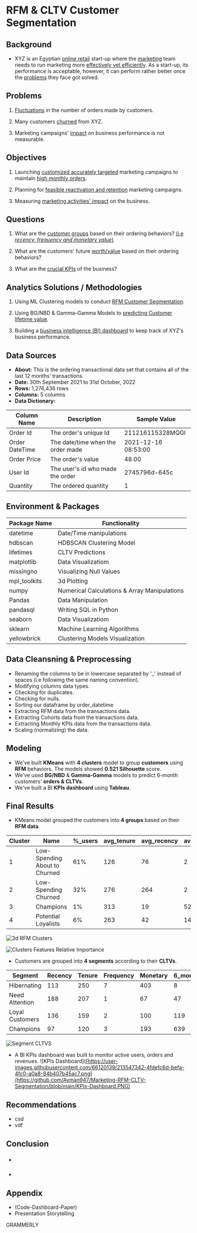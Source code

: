 # RFM & CLTV Customer Segmentation


## **Background** 

  - XYZ is an Egyptian <u>online retail</u> start-up where the <u>marketing</u> team needs to run marketing more <u>effectively yet efficiently</u>. As a start-up, its performance is acceptable, however, it can perform rather better once the <u>problems</u> they face got solved.


## **Problems** 

1. <u>Fluctuations</u> in the number of orders made by customers.

2. Many customers <u>churned</u> from XYZ. 

3. Marketing campaigns' <u>impact</u> on business performance is not measurable.


## **Objectives** 

1. Launching <u>customized accurately targeted</u> marketing campaigns to maintain <u>high monthly orders</u>.

2. Planning for <u>feasible reactivation and retention</u> marketing campaigns.

3. Measuring <u>marketing activities' impact</u> on the business.


## **Questions** 

1. What are the <u>customer groups</u> based on their ordering behaviors? <u>(i.e *recency, frequency and monetary value*)</u>

2. What are the customers' future <u>worth/value</u> based on their ordering behaviors?


3. What are the <u>crucial KPIs</u> of the business?


## **Analytics Solutions / Methodologies**

1. Using ML Clustering models to conduct <u>RFM Customer Segmentation</u>.

2. Using BG/NBD & Gamma-Gamma Models to <u>predicting Customer lifetime value</u>.

3. Building a <u>business intelligence (BI) dashboard</u> to keep track of XYZ's business performance.



## **Data Sources**

- **About:** This is the ordering transactional data set that contains all of the last 12 months’ transactions.
- **Date:** 30th September 2021 to 31st October, 2022
- **Rows:** 1,276,436 rows
- **Columns:** 5 columns
- **Data Dictionary:**

| Column Name | Description | Sample Value  |
|-------------|-------------|---------------|
| Order Id    | The order's unique Id  | 211216115328MQGI |
| Order DateTime | The date/time when the order made | 2021-12-16 08:53:00 |	
| Order Price | The order's value  | 48.00 |
| User Id     | The user's id who made the order  | 2745796d-645c	|
| Quantity    | The ordered quantity  | 1 |



 ## **Environment** & **Packages**

  | Package Name | Functionality                 |
  |--------------|-------------------------------|
  | datetime     | Date/Time manipulations |
  | hdbscan      | HDBSCAN Clustering Model |
  | lifetimes    | CLTV Predictions |  
  | matplotlib   | Data Visualizatiom            |  
  | missingno    | Visualizing Null Values |
  | mpl_toolkits | 3d Plotting |  
  | numpy        | Numerical Calculations & Array Manipulations   |
  | Pandas       | Data Manipulation             |
  | pandasql     | Writing SQL in Python |
  | seaborn      | Data Visualizatiom            |
  | sklearn      | Machine Learning Algorithms   |
  | yellowbrick  | Clustering Models Visualization |



## **Data Cleansning & Preprocessing**

  - Renaming the columns to be in lowercase separated by '_' instead of spaces (i.e following the same naming convention).
  - Modifying columns data types.
  - Checking for duplicates.
  - Checking for nulls.
  - Sorting our dataframe by order_datetime
  - Extracting RFM data from the transactions data.
  - Extracting Cohorts data from the transactions data.
  - Extracting Monthly KPIs data from the transactions data.
  - Scaling (normalizing) the data.


  ## **Modeling**

  - We've built **KMeans** with **4 clusters** model to group **customers** using **RFM** behaviors. The models showed **0.521 Silhouette** score.
  - We've used **BG/NBD** & **Gamma-Gamma** models to predict 6-month customers' **orders & CLTVs**.
  - We've built a BI **KPIs dashboard** using **Tableau**.



  ## **Final Results**

  - KMeans model grouped the customers into **4 groups** based on their **RFM data**.

  | Cluster | Name | %_users | avg_tenure | avg_recency | avg_frequency | avg_monetary | #_users |
  | ------- | ---- | ------- | ---------- | ----------- | ------------- | ------------ | ------- |
  | 1 | Low-Spending About to Churned | 61% | 126 | 76 | 2 | 127 | 256383 |
  | 2 | Low-Spending Churned | 32% | 276 | 264 | 2 | 91 | 135992 |
  | 3 | Champions | 1% | 313 | 19 | 52 | 3425 | 2290 |
  | 4 | Potential Loyalists | 6% | 263 | 42 | 14 | 943 | 25846 |

  ![3d RFM Clusters](https://github.com/Ayman947/Marketing-RFM-CLTV-Segmentation/blob/main/clusters-3d-rfm.PNG)

  ![Clusters Features Relative Importance](https://github.com/Ayman947/Marketing-RFM-CLTV-Segmentation/blob/main/clusters-relative-importance.PNG)
  
  
  
  - Customers are grouped into **4 segments** according to their **CLTVs**.
  
  | Segment | Recency | Tenure | Frequency | Monetary | 6_monhths_clv |
  | ------- | ------- | ------ | --------- | -------- | ------------- |
  | Hibernating | 113 | 250 | 7 | 403 |  8 |
  | Need Attention | 188 | 207 | 1 | 67 | 47 |
  | Loyal Customers | 136 | 159 | 2 | 100 |  119 |
  | Champions | 97 | 120 | 3 | 193 | 639 |
  
  ![Segment CLTVS](https://github.com/Ayman947/Marketing-RFM-CLTV-Segmentation/blob/main/users-segment-CLV.PNG)
  
  
  - A BI KPIs dashboard was built to monitor active users, orders and revenues.
![KPIs Dashboard]([https://user-images.githubusercontent.com/66120139/213547342-4fdefc6d-befa-4fc0-a0a8-84b407b45ac7.png](https://github.com/Ayman947/Marketing-RFM-CLTV-Segmentation/blob/main/KPIs-Dashboard.PNG)
  


  ## **Recommendations**

  - csd
  - vdf



  ## **Conclusion**

  - ###
  - ###


  ## **Appendix**

  - (Code-Dashboard-Paper)
  - Presentation Storytelling

GRAMMERLY
